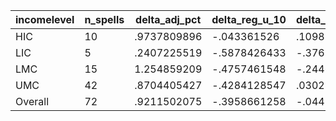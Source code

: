 incomelevel|n_spells|delta_adj_pct|delta_reg_u_10|delta_reg_u_20|delta_reg_u_30|delta_reg_u_40|delta_reg_u_50|delta_reg_u_60|delta_reg_u_70|delta_reg_u_80|delta_reg_u_90
---|---|---|---|---|---|---|---|---|---|---|---
HIC|10|.9737809896|-.043361526|.1098833084|.3254736066|.4754783809|.5318005085|.6033495069|.6557021141|2.009296656|3.399290323
LIC|5|.2407225519|-.5878426433|-.376334995|-.1648273468|-.1247884184|-.0847494975|.0137154683|.1121804342|1.020516157|1.928851843
LMC|15|1.254859209|-.4757461548|-.2446996123|.6157662272|.9061746597|1.097979426|1.207389116|1.907785177|2.820618391|3.224466324
UMC|42|.8704405427|-.4284128547|.0302852634|.214461863|.4158546329|.7366419435|1.056338549|1.509055614|2.138032198|2.494049072
Overall|72|.9211502075|-.3958661258|-.0441854857|.287145704|.48874107|.7264293432|.952487886|1.376597762|2.184752464|2.732697487
